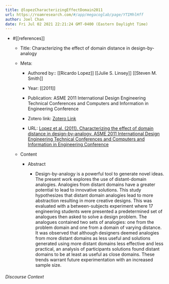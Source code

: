 ```yaml
---
title: @lopezCharacterizingEffectDomain2011
url: https://roamresearch.com/#/app/megacoglab/page/YTIMhlHff
author: Joel Chan
date: Fri Jul 02 2021 22:21:24 GMT-0400 (Eastern Daylight Time)
---
```


- #[[references]]

    - Title: Characterizing the effect of domain distance in design-by-analogy

    - Meta:

        - Authored by:: [[Ricardo Lopez]] [[Julie S. Linsey]] [[Steven M. Smith]]

        - Year: [[2011]]

        - Publication: ASME 2011 International Design Engineering Technical Conferences and Computers and Information in Engineering Conference

        - Zotero link: [Zotero Link](zotero://select/items/1_KVSCAEFZ)

        - URL: [Lopez et al. (2011). Characterizing the effect of domain distance in design-by-analogy. ASME 2011 International Design Engineering Technical Conferences and Computers and Information in Engineering Conference](undefined)

    - Content

        - Abstract

            - Design-by-analogy is a powerful tool to generate novel ideas. The present work explores the use of distant-domain analogies. Analogies from distant domains have a greater potential to lead to innovative solutions. This study hypothesizes that distant domain analogies lead to more abstraction resulting in more creative designs. This was evaluated with a between-subjects experiment where 17 engineering students were presented a predetermined set of analogues then asked to solve a design problem. The analogues contained two sets of analogies: one from the problem domain and one from a domain of varying distance. It was observed that although designers deemed analogies from more distant domains as less useful and solutions generated using more distant domains less effective and less practical, an analysis of participants solutions found distant domains to be at least as useful as close domains. These trends warrant future experimentation with an increased sample size.

###### Discourse Context


